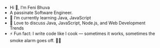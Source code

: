 - Hi 👋, I’m Feni Bhuva
- A passinate Software Engineer.
- 🌱 I’m currently learning Java, JavaScript
- 💬 Love to discuss Java, JavaScript, Node.js, and Web Development Trends
- ⚡ Fun fact: I write code like I cook — sometimes it works, sometimes the smoke alarm goes off. 🚨🍝


